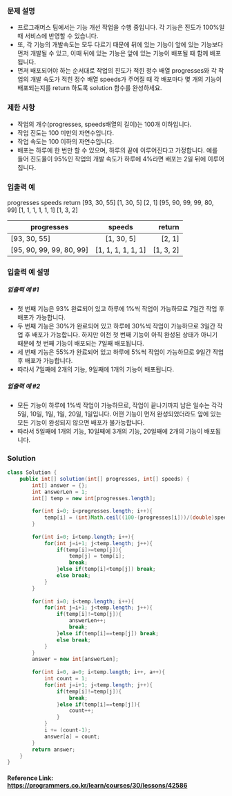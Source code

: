 ### 문제 설명

* 프로그래머스 팀에서는 기능 개선 작업을 수행 중입니다. 각 기능은 진도가 100%일 때 서비스에 반영할 수 있습니다.
* 또, 각 기능의 개발속도는 모두 다르기 때문에 뒤에 있는 기능이 앞에 있는 기능보다 먼저 개발될 수 있고, 이때 뒤에 있는 기능은 앞에 있는 기능이 배포될 때 함께 배포됩니다.
* 먼저 배포되어야 하는 순서대로 작업의 진도가 적힌 정수 배열 progresses와 각 작업의 개발 속도가 적힌 정수 배열 speeds가 주어질 때 각 배포마다 몇 개의 기능이 배포되는지를 return 하도록 solution 함수를 완성하세요.

### 제한 사항

* 작업의 개수(progresses, speeds배열의 길이)는 100개 이하입니다.
* 작업 진도는 100 미만의 자연수입니다.
* 작업 속도는 100 이하의 자연수입니다.
* 배포는 하루에 한 번만 할 수 있으며, 하루의 끝에 이루어진다고 가정합니다. 예를 들어 진도율이 95%인 작업의 개발 속도가 하루에 4%라면 배포는 2일 뒤에 이루어집니다.

### 입출력 예
progresses	                speeds	                return
[93, 30, 55]	                [1, 30, 5]	        [2, 1]
[95, 90, 99, 99, 80, 99]	[1, 1, 1, 1, 1, 1]	[1, 3, 2]

|progresses	 |speeds       |return |
| ------------- |:-------------:| -----:|
| [93, 30, 55]      | [1, 30, 5] | [2, 1] |
| [95, 90, 99, 99, 80, 99]     | [1, 1, 1, 1, 1, 1]      |  [1, 3, 2] |
### 입출력 예 설명

##### 입출력 예 #1
* 첫 번째 기능은 93% 완료되어 있고 하루에 1%씩 작업이 가능하므로 7일간 작업 후 배포가 가능합니다.
* 두 번째 기능은 30%가 완료되어 있고 하루에 30%씩 작업이 가능하므로 3일간 작업 후 배포가 가능합니다. 하지만 이전 첫 번째 기능이 아직 완성된 상태가 아니기 때문에 첫 번째 기능이 배포되는 7일째 배포됩니다.
* 세 번째 기능은 55%가 완료되어 있고 하루에 5%씩 작업이 가능하므로 9일간 작업 후 배포가 가능합니다.
* 따라서 7일째에 2개의 기능, 9일째에 1개의 기능이 배포됩니다.

##### 입출력 예 #2
* 모든 기능이 하루에 1%씩 작업이 가능하므로, 작업이 끝나기까지 남은 일수는 각각 5일, 10일, 1일, 1일, 20일, 1일입니다. 어떤 기능이 먼저 완성되었더라도 앞에 있는 모든 기능이 완성되지 않으면 배포가 불가능합니다.
* 따라서 5일째에 1개의 기능, 10일째에 3개의 기능, 20일째에 2개의 기능이 배포됩니다.

### Solution
```java
class Solution {
    public int[] solution(int[] progresses, int[] speeds) {
        int[] answer = {};
        int answerLen = 1;
        int[] temp = new int[progresses.length];
        
        for(int i=0; i<progresses.length; i++){
            temp[i] = (int)Math.ceil((100-(progresses[i]))/(double)speeds[i]);
        }
        
        for(int i=0; i<temp.length; i++){
            for(int j=i+1; j<temp.length; j++){
                if(temp[i]>=temp[j]){
                    temp[j] = temp[i];
                    break;
                }else if(temp[i]<temp[j]) break;
                else break;
            }
        }
        
        for(int i=0; i<temp.length; i++){
            for(int j=i+1; j<temp.length; j++){
                if(temp[i]!=temp[j]){
                    answerLen++; 
                    break;
                }else if(temp[i]==temp[j]) break;
                else break;
            }
        }
        answer = new int[answerLen];
        
        for(int i=0, a=0; i<temp.length; i++, a++){
            int count = 1;
            for(int j=i+1; j<temp.length; j++){
                if(temp[i]!=temp[j]){
                    break;
                }else if(temp[i]==temp[j]){
                    count++;
                }
            }
            i += (count-1);
            answer[a] = count;
        }
        return answer;
    }
}
```

#### Reference Link: https://programmers.co.kr/learn/courses/30/lessons/42586
